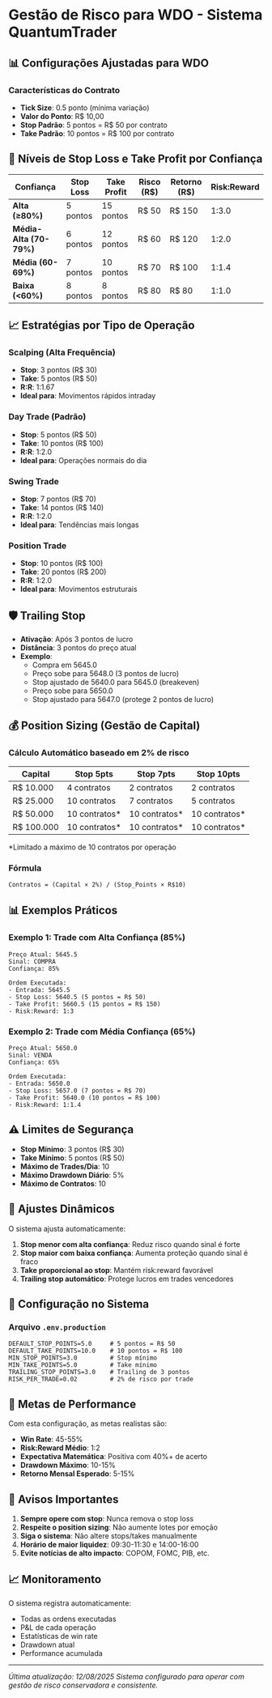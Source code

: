# Gestão de Risco para WDO - Sistema QuantumTrader

## 📊 Configurações Ajustadas para WDO

### Características do Contrato
- **Tick Size**: 0.5 ponto (mínima variação)
- **Valor do Ponto**: R$ 10,00
- **Stop Padrão**: 5 pontos = R$ 50 por contrato
- **Take Padrão**: 10 pontos = R$ 100 por contrato

## 🎯 Níveis de Stop Loss e Take Profit por Confiança

| Confiança | Stop Loss | Take Profit | Risco (R$) | Retorno (R$) | Risk:Reward |
|-----------|-----------|-------------|------------|--------------|-------------|
| **Alta (≥80%)** | 5 pontos | 15 pontos | R$ 50 | R$ 150 | 1:3.0 |
| **Média-Alta (70-79%)** | 6 pontos | 12 pontos | R$ 60 | R$ 120 | 1:2.0 |
| **Média (60-69%)** | 7 pontos | 10 pontos | R$ 70 | R$ 100 | 1:1.4 |
| **Baixa (<60%)** | 8 pontos | 8 pontos | R$ 80 | R$ 80 | 1:1.0 |

## 📈 Estratégias por Tipo de Operação

### Scalping (Alta Frequência)
- **Stop**: 3 pontos (R$ 30)
- **Take**: 5 pontos (R$ 50)
- **R:R**: 1:1.67
- **Ideal para**: Movimentos rápidos intraday

### Day Trade (Padrão)
- **Stop**: 5 pontos (R$ 50)
- **Take**: 10 pontos (R$ 100)
- **R:R**: 1:2.0
- **Ideal para**: Operações normais do dia

### Swing Trade
- **Stop**: 7 pontos (R$ 70)
- **Take**: 14 pontos (R$ 140)
- **R:R**: 1:2.0
- **Ideal para**: Tendências mais longas

### Position Trade
- **Stop**: 10 pontos (R$ 100)
- **Take**: 20 pontos (R$ 200)
- **R:R**: 1:2.0
- **Ideal para**: Movimentos estruturais

## 🛡️ Trailing Stop

- **Ativação**: Após 3 pontos de lucro
- **Distância**: 3 pontos do preço atual
- **Exemplo**: 
  - Compra em 5645.0
  - Preço sobe para 5648.0 (3 pontos de lucro)
  - Stop ajustado de 5640.0 para 5645.0 (breakeven)
  - Preço sobe para 5650.0
  - Stop ajustado para 5647.0 (protege 2 pontos de lucro)

## 💰 Position Sizing (Gestão de Capital)

### Cálculo Automático baseado em 2% de risco

| Capital | Stop 5pts | Stop 7pts | Stop 10pts |
|---------|-----------|-----------|------------|
| R$ 10.000 | 4 contratos | 2 contratos | 2 contratos |
| R$ 25.000 | 10 contratos | 7 contratos | 5 contratos |
| R$ 50.000 | 10 contratos* | 10 contratos* | 10 contratos* |
| R$ 100.000 | 10 contratos* | 10 contratos* | 10 contratos* |

*Limitado a máximo de 10 contratos por operação

### Fórmula
```
Contratos = (Capital × 2%) / (Stop_Points × R$10)
```

## 📊 Exemplos Práticos

### Exemplo 1: Trade com Alta Confiança (85%)
```
Preço Atual: 5645.5
Sinal: COMPRA
Confiança: 85%

Ordem Executada:
- Entrada: 5645.5
- Stop Loss: 5640.5 (5 pontos = R$ 50)
- Take Profit: 5660.5 (15 pontos = R$ 150)
- Risk:Reward: 1:3
```

### Exemplo 2: Trade com Média Confiança (65%)
```
Preço Atual: 5650.0
Sinal: VENDA
Confiança: 65%

Ordem Executada:
- Entrada: 5650.0
- Stop Loss: 5657.0 (7 pontos = R$ 70)
- Take Profit: 5640.0 (10 pontos = R$ 100)
- Risk:Reward: 1:1.4
```

## ⚠️ Limites de Segurança

- **Stop Mínimo**: 3 pontos (R$ 30)
- **Take Mínimo**: 5 pontos (R$ 50)
- **Máximo de Trades/Dia**: 10
- **Máximo Drawdown Diário**: 5%
- **Máximo de Contratos**: 10

## 🔄 Ajustes Dinâmicos

O sistema ajusta automaticamente:

1. **Stop menor com alta confiança**: Reduz risco quando sinal é forte
2. **Stop maior com baixa confiança**: Aumenta proteção quando sinal é fraco
3. **Take proporcional ao stop**: Mantém risk:reward favorável
4. **Trailing stop automático**: Protege lucros em trades vencedores

## 📝 Configuração no Sistema

### Arquivo `.env.production`
```env
DEFAULT_STOP_POINTS=5.0     # 5 pontos = R$ 50
DEFAULT_TAKE_POINTS=10.0    # 10 pontos = R$ 100
MIN_STOP_POINTS=3.0         # Stop mínimo
MIN_TAKE_POINTS=5.0         # Take mínimo
TRAILING_STOP_POINTS=3.0    # Trailing de 3 pontos
RISK_PER_TRADE=0.02         # 2% de risco por trade
```

## 🎯 Metas de Performance

Com esta configuração, as metas realistas são:

- **Win Rate**: 45-55%
- **Risk:Reward Médio**: 1:2
- **Expectativa Matemática**: Positiva com 40%+ de acerto
- **Drawdown Máximo**: 10-15%
- **Retorno Mensal Esperado**: 5-15%

## 🚨 Avisos Importantes

1. **Sempre opere com stop**: Nunca remova o stop loss
2. **Respeite o position sizing**: Não aumente lotes por emoção
3. **Siga o sistema**: Não altere stops/takes manualmente
4. **Horário de maior liquidez**: 09:30-11:30 e 14:00-16:00
5. **Evite notícias de alto impacto**: COPOM, FOMC, PIB, etc.

## 📈 Monitoramento

O sistema registra automaticamente:
- Todas as ordens executadas
- P&L de cada operação
- Estatísticas de win rate
- Drawdown atual
- Performance acumulada

---

*Última atualização: 12/08/2025*
*Sistema configurado para operar com gestão de risco conservadora e consistente.*